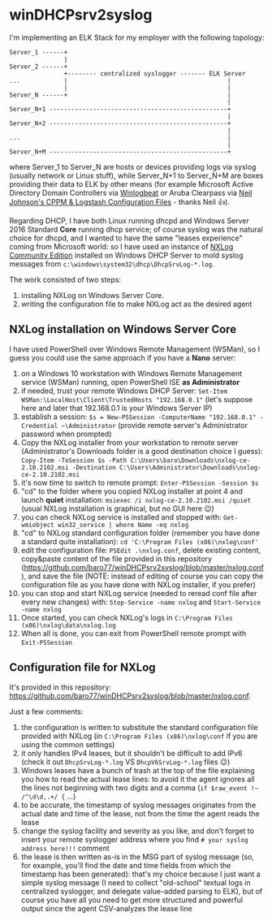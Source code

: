 # winDHCPsrv2syslog
I'm implementing an ELK Stack for my employer with the following topology:
```
Server_1 ------+
               |
Server_2 ------+
               +-------- centralized syslogger ------- ELK Server
...            |                                            |
               |                                            |
Server_N ------+                                            |
                                                            |
Server_N+1 -------------------------------------------------+
                                                            |
Server_N+2 -------------------------------------------------+
                                                            |
...                                                         |
                                                            |
Server_N+M -------------------------------------------------+
```
where Server_1 to Server_N are hosts or devices providing logs via syslog (usually network or Linux stuff), while Server_N+1 to Server_N+M are boxes providing their data to ELK by other means (for example Microsoft Active Directory Domain Controllers via [Winlogbeat](https://www.elastic.co/downloads/beats/winlogbeat) or Aruba Clearpass via [Neil Johnson's CPPM & Logstash Configuration Files](https://github.com/njohnsn/ClearPassAndELK) - thanks Neil :+1:).

Regarding DHCP, I have both Linux running dhcpd and Windows Server 2016 Standard **Core** running dhcp service; of course syslog was the natural choice for dhcpd, and I wanted to have the same "leases experience" coming from Microsoft world: so I have used an instance of [NXLog Community Edition](https://nxlog.co/products/nxlog-community-edition) installed on Windows DHCP Server to mold syslog messages from ```c:\windows\system32\dhcp\DhcpSrvLog-*.log```.

The work consisted of two steps:
1. installing NXLog on Windows Server Core.
2. writing the configuration file to make NXLog act as the desired agent

## NXLog installation on Windows Server Core

I have used PowerShell over Windows Remote Management (WSMan), so I guess you could use the same approach if you have a **Nano** server:
1. on a Windows 10 workstation with Windows Remote Management service (WSMan) running, open PowerShell ISE **as Administrator**
2. if needed, trust your remote Windows DHCP Server: ```Set-Item WSMan:\LocalHost\Client\TrustedHosts "192.168.0.1"``` (let's suppose here and later that 192.168.0.1 is your Windows Server IP)
3. establish a session: ```$s = New-PSSession -ComputerName "192.168.0.1" -Credential ~\Administrator``` (provide remote server's Administrator password when prompted)
4. Copy the NXLog installer from your workstation to remote server (Administrator's Downloads folder is a good destination choice I guess): ```Copy-Item -ToSession $s -Path C:\Users\baro\Downloads\nxlog-ce-2.10.2102.msi -Destination C:\Users\Administrator\Downloads\nxlog-ce-2.10.2102.msi```
5. it's now time to switch to remote prompt: ```Enter-PSSession -Session $s```
6. "cd" to the folder where you copied NXLog installer at point 4 and launch **quiet** installation: ```msiexec /i nxlog-ce-2.10.2102.msi /quiet``` (usual NXLog installation is graphical, but no GUI here :wink:)
7. you can check NXLog service is installed and stopped with: ```Get-wmiobject win32_service | where Name -eq nxlog```
8. "cd" to NXLog standard configuration folder (remember you have done a standard quite installation): ```cd 'C:\Program Files (x86)\nxlog\conf'```
9. edit the configuration file: ```PSEdit .\nxlog.conf```, delete existing content, copy&paste content of the file provided in this repository (https://github.com/baro77/winDHCPsrv2syslog/blob/master/nxlog.conf), and  save the file (NOTE: instead of editing of course you can copy the configuration file as you have done with NXLog installer, if you prefer)
10. you can stop and start NXLog service (needed to reread conf file after every new changes) with: ```Stop-Service -name nxlog``` and ```Start-Service -name nxlog```
11. Once started, you can check NXLog's logs in ```C:\Program Files (x86)\nxlog\data\nxlog.log```
12. When all is done, you can exit from PowerShell remote prompt with ```Exit-PSSession```

## Configuration file for NXLog

It's provided in this repository: https://github.com/baro77/winDHCPsrv2syslog/blob/master/nxlog.conf.

Just a few comments:
1. the configuration is written to substitute the standard configuration file provided with NXLog (in ```C:\Program Files (x86)\nxlog\conf``` if you are using the common settings)
2. it only handles IPv4 leases, but it shouldn't be difficult to add IPv6  (check it out ```DhcpSrvLog-*.log``` VS ```DhcpV6SrvLog-*.log``` files :wink:)
3. Windows leases have a bunch of trash at the top of the file explaining you how to read the actual lease lines: to avoid it the agent ignores all the lines not beginning with two digits and a comma (```if $raw_event !~ /^\d\d,.+/ {``` ...)
4. to be accurate, the timestamp of syslog messages originates from the actual date and time of the lease, not from the time the agent reads the lease
5. change the syslog facility and severity as you like, and don't forget to insert your remote syslogger address where you find ```# your syslog address here!!!``` comment
6. the lease is then written as-is in the MSG part of syslog message (so, for example, you'll find the date and time fields from which the timestamp has been generated): that's my choice because I just want a simple syslog message (I need to collect "old-school" textual logs in centralized syslogger, and delegate value-added parsing to ELK), but of course you have all you need to get more structured and powerful output since the agent CSV-analyzes the lease line


